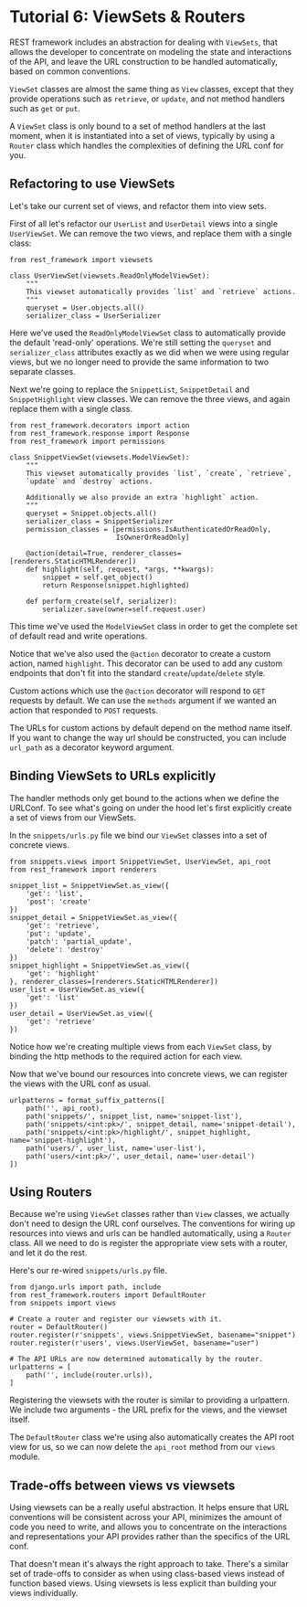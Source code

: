 # Tutorial 6: ViewSets & Routers

REST framework includes an abstraction for dealing with `ViewSets`, that allows the developer to concentrate on modeling the state and interactions of the API, and leave the URL construction to be handled automatically, based on common conventions.

`ViewSet` classes are almost the same thing as `View` classes, except that they provide operations such as `retrieve`, or `update`, and not method handlers such as `get` or `put`.

A `ViewSet` class is only bound to a set of method handlers at the last moment, when it is instantiated into a set of views, typically by using a `Router` class which handles the complexities of defining the URL conf for you.

## Refactoring to use ViewSets

Let's take our current set of views, and refactor them into view sets.

First of all let's refactor our `UserList` and `UserDetail` views into a single `UserViewSet`.  We can remove the two views, and replace them with a single class:

    from rest_framework import viewsets

    class UserViewSet(viewsets.ReadOnlyModelViewSet):
        """
        This viewset automatically provides `list` and `retrieve` actions.
        """
        queryset = User.objects.all()
        serializer_class = UserSerializer

Here we've used the `ReadOnlyModelViewSet` class to automatically provide the default 'read-only' operations.  We're still setting the `queryset` and `serializer_class` attributes exactly as we did when we were using regular views, but we no longer need to provide the same information to two separate classes.

Next we're going to replace the `SnippetList`, `SnippetDetail` and `SnippetHighlight` view classes.  We can remove the three views, and again replace them with a single class.

    from rest_framework.decorators import action
    from rest_framework.response import Response
    from rest_framework import permissions

    class SnippetViewSet(viewsets.ModelViewSet):
        """
        This viewset automatically provides `list`, `create`, `retrieve`,
        `update` and `destroy` actions.

        Additionally we also provide an extra `highlight` action.
        """
        queryset = Snippet.objects.all()
        serializer_class = SnippetSerializer
        permission_classes = [permissions.IsAuthenticatedOrReadOnly,
                              IsOwnerOrReadOnly]

        @action(detail=True, renderer_classes=[renderers.StaticHTMLRenderer])
        def highlight(self, request, *args, **kwargs):
            snippet = self.get_object()
            return Response(snippet.highlighted)

        def perform_create(self, serializer):
            serializer.save(owner=self.request.user)

This time we've used the `ModelViewSet` class in order to get the complete set of default read and write operations.

Notice that we've also used the `@action` decorator to create a custom action, named `highlight`.  This decorator can be used to add any custom endpoints that don't fit into the standard `create`/`update`/`delete` style.

Custom actions which use the `@action` decorator will respond to `GET` requests by default.  We can use the `methods` argument if we wanted an action that responded to `POST` requests.

The URLs for custom actions by default depend on the method name itself. If you want to change the way url should be constructed, you can include `url_path` as a decorator keyword argument.

## Binding ViewSets to URLs explicitly

The handler methods only get bound to the actions when we define the URLConf.
To see what's going on under the hood let's first explicitly create a set of views from our ViewSets.

In the `snippets/urls.py` file we bind our `ViewSet` classes into a set of concrete views.

    from snippets.views import SnippetViewSet, UserViewSet, api_root
    from rest_framework import renderers

    snippet_list = SnippetViewSet.as_view({
        'get': 'list',
        'post': 'create'
    })
    snippet_detail = SnippetViewSet.as_view({
        'get': 'retrieve',
        'put': 'update',
        'patch': 'partial_update',
        'delete': 'destroy'
    })
    snippet_highlight = SnippetViewSet.as_view({
        'get': 'highlight'
    }, renderer_classes=[renderers.StaticHTMLRenderer])
    user_list = UserViewSet.as_view({
        'get': 'list'
    })
    user_detail = UserViewSet.as_view({
        'get': 'retrieve'
    })

Notice how we're creating multiple views from each `ViewSet` class, by binding the http methods to the required action for each view.

Now that we've bound our resources into concrete views, we can register the views with the URL conf as usual.

    urlpatterns = format_suffix_patterns([
        path('', api_root),
        path('snippets/', snippet_list, name='snippet-list'),
        path('snippets/<int:pk>/', snippet_detail, name='snippet-detail'),
        path('snippets/<int:pk>/highlight/', snippet_highlight, name='snippet-highlight'),
        path('users/', user_list, name='user-list'),
        path('users/<int:pk>/', user_detail, name='user-detail')
    ])

## Using Routers

Because we're using `ViewSet` classes rather than `View` classes, we actually don't need to design the URL conf ourselves.  The conventions for wiring up resources into views and urls can be handled automatically, using a `Router` class.  All we need to do is register the appropriate view sets with a router, and let it do the rest.

Here's our re-wired `snippets/urls.py` file.

    from django.urls import path, include
    from rest_framework.routers import DefaultRouter
    from snippets import views

    # Create a router and register our viewsets with it.
    router = DefaultRouter()
    router.register(r'snippets', views.SnippetViewSet, basename="snippet")
    router.register(r'users', views.UserViewSet, basename="user")

    # The API URLs are now determined automatically by the router.
    urlpatterns = [
        path('', include(router.urls)),
    ]

Registering the viewsets with the router is similar to providing a urlpattern.  We include two arguments - the URL prefix for the views, and the viewset itself.

The `DefaultRouter` class we're using also automatically creates the API root view for us, so we can now delete the `api_root` method from our `views` module.

## Trade-offs between views vs viewsets

Using viewsets can be a really useful abstraction.  It helps ensure that URL conventions will be consistent across your API, minimizes the amount of code you need to write, and allows you to concentrate on the interactions and representations your API provides rather than the specifics of the URL conf.

That doesn't mean it's always the right approach to take.  There's a similar set of trade-offs to consider as when using class-based views instead of function based views.  Using viewsets is less explicit than building your views individually.
